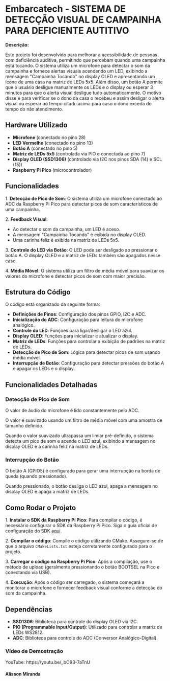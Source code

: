 <h1>Embarcatech - SISTEMA DE DETECÇÃO VISUAL DE CAMPAINHA PARA DEFICIENTE 
AUTITIVO</h1>

   <p><strong>Descrição:</strong></p>
   <p>Este projeto foi desenvolvido para melhorar a acessibilidade de pessoas 
com deficiência auditiva, permitindo que percebam quando uma campainha está 
tocando. O sistema utiliza um microfone para detectar o som da campainha e 
fornece alertas visuais acendendo um LED, exibindo a mensagem "Campainha 
Tocando" no display OLED e apresentando um ícone de uma casa na matriz de 
LEDs 5x5. Além disso, um botão A permite que o usuário desligue manualmente 
os LEDs e o display ou esperar 3 minutos para que o alerta visual desligue tudo 
automaticamente. O motivo disse é para verificar se o dono da casa o recebeu 
e assim desligar o alerta visual ou esperar ao tempo citado acima para caso o 
dono exceda do tempo do não atendimento.</p>

   <h2>Hardware Utilizado</h2>
    <ul>
        <li><strong>Microfone</strong> (conectado no pino 28)</li>
        <li><strong>LED Vermelho</strong> (conectado no pino 13)</li>
        <li><strong>Botão A</strong> (conectado no pino 5)</li>
        <li><strong>Matriz de LEDs 5x5</strong> (controlada via PIO e conectada ao pino 7)</li>
        <li><strong>Display OLED (SSD1306)</strong> (controlado via I2C nos pinos SDA (14) e SCL (15))</li>
        <li><strong>Raspberry Pi Pico</strong> (microcontrolador)</li>
    </ul>

   <h2>Funcionalidades</h2>
    <p>1. <strong>Detecção de Pico de Som</strong>: O sistema utiliza um microfone conectado ao ADC da Raspberry Pi Pico para detectar picos de som característicos de uma campainha.</p>
    <p>2. <strong>Feedback Visual</strong>:
        <ul>
            <li>Ao detectar o som da campainha, um LED é aceso.</li>
            <li>A mensagem "Campainha Tocando" é exibida no display OLED.</li>
            <li>Uma carinha feliz é exibida na matriz de LEDs 5x5.</li>
        </ul>
    </p>
    <p>3. <strong>Controle do LED via Botão</strong>: O LED pode ser desligado ao pressionar o botão A. O display OLED e a matriz de LEDs também são apagados nesse caso.</p>
    <p>4. <strong>Média Móvel</strong>: O sistema utiliza um filtro de média móvel para suavizar os valores do microfone e detectar picos de som com maior precisão.</p>

   <h2>Estrutura do Código</h2>
    <p>O código está organizado da seguinte forma:</p>
    <ul>
        <li><strong>Definições de Pinos</strong>: Configuração dos pinos GPIO, I2C e ADC.</li>
        <li><strong>Inicialização do ADC</strong>: Configuração para leitura do microfone analógico.</li>
        <li><strong>Controle do LED</strong>: Funções para ligar/desligar o LED azul.</li>
        <li><strong>Display OLED</strong>: Funções para inicializar e atualizar o display.</li>
        <li><strong>Matriz de LEDs</strong>: Funções para controlar a exibição de padrões na matriz de LEDs.</li>
        <li><strong>Detecção de Pico de Som</strong>: Lógica para detectar picos de som usando média móvel.</li>
        <li><strong>Interrupção de Botão</strong>: Configuração para detectar pressões do botão A e apagar os LEDs e o display.</li>
    </ul>

   <h2>Funcionalidades Detalhadas</h2>

   <h3>Detecção de Pico de Som</h3>
    <p>O valor de áudio do microfone é lido constantemente pelo ADC.</p>
    <p>O valor é suavizado usando um filtro de média móvel com uma amostra de tamanho definido.</p>
    <p>Quando o valor suavizado ultrapassa um limiar pré-definido, o sistema detecta um pico de som e acende o LED azul, exibindo a mensagem no display OLED e a carinha feliz na matriz de LEDs.</p>

   <h3>Interrupção do Botão</h3>
    <p>O botão A (GPIO5) é configurado para gerar uma interrupção na borda de queda (quando pressionado).</p>
    <p>Quando pressionado, o botão desliga o LED azul, apaga a mensagem no display OLED e apaga a matriz de LEDs.</p>

<h2>Como Rodar o Projeto</h2>
    <p>1. <strong>Instalar o SDK da Raspberry Pi Pico</strong>: Para compilar o código, é necessário configurar o SDK da Raspberry Pi Pico. Siga o guia oficial de configuração do SDK <a href="https://github.com/raspberrypi/pico-sdk" target="_blank">aqui</a>.</p>
    <p>2. <strong>Compilar o código</strong>: Compile o código utilizando CMake. Assegure-se de que o arquivo <code>CMakeLists.txt</code> esteja corretamente configurado para o projeto.</p>
    <p>3. <strong>Carregar o código na Raspberry Pi Pico</strong>: Após a compilação, use o método de upload (geralmente pressionando o botão BOOTSEL na Pico e conectando via USB).</p>
    <p>4. <strong>Execução</strong>: Após o código ser carregado, o sistema começará a monitorar o microfone e fornecer feedback visual conforme a detecção do som da campainha.</p>

   <h2>Dependências</h2>
    <ul>
        <li><strong>SSD1306</strong>: Biblioteca para controle do display OLED via I2C.</li>
        <li><strong>PIO (Programmable Input/Output)</strong>: Utilizado para controlar a matriz de LEDs WS2812.</li>
        <li><strong>ADC</strong>: Biblioteca para controle do ADC (Conversor Analógico-Digital).</li>
    </ul>

<h3>Vídeo de Demostração</h3>
<p>YouTube: https://youtu.be/_bO93-7aTnU</p>

<h4><strong>Alisson Miranda</strong></h4>
